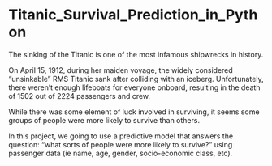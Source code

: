 # Titanic_Survival_Prediction_in_Python
The sinking of the Titanic is one of the most infamous shipwrecks in history.

On April 15, 1912, during her maiden voyage, the widely considered “unsinkable” RMS Titanic sank after colliding with an iceberg. Unfortunately, there weren’t enough lifeboats for everyone onboard, resulting in the death of 1502 out of 2224 passengers and crew.

While there was some element of luck involved in surviving, it seems some groups of people were more likely to survive than others.

In this project, we going to use a predictive model that answers the question: “what sorts of people were more likely to survive?” using passenger data (ie name, age, gender, socio-economic class, etc).
